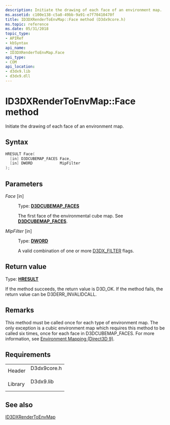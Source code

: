 ```yaml
---
description: Initiate the drawing of each face of an environment map.
ms.assetid: c100e138-c5a8-49bb-9a91-e7f70410470f
title: ID3DXRenderToEnvMap::Face method (D3dx9core.h)
ms.topic: reference
ms.date: 05/31/2018
topic_type: 
- APIRef
- kbSyntax
api_name: 
- ID3DXRenderToEnvMap.Face
api_type: 
- COM
api_location: 
- d3dx9.lib
- d3dx9.dll
---
```


# ID3DXRenderToEnvMap::Face method

Initiate the drawing of each face of an environment map.

## Syntax


```C++
HRESULT Face(
  [in] D3DCUBEMAP_FACES Face,
  [in] DWORD            MipFilter
);
```



## Parameters

<dl> <dt>

*Face* \[in\]
</dt> <dd>

Type: **[**D3DCUBEMAP\_FACES**](./d3dcubemap-faces.md)**

The first face of the environmental cube map. See [**D3DCUBEMAP\_FACES**](./d3dcubemap-faces.md).

</dd> <dt>

*MipFilter* \[in\]
</dt> <dd>

Type: **[**DWORD**](../winprog/windows-data-types.md)**

A valid combination of one or more [D3DX\_FILTER](d3dx-filter.md) flags.

</dd> </dl>

## Return value

Type: **[**HRESULT**](https://msdn.microsoft.com/library/Bb401631(v=MSDN.10).aspx)**

If the method succeeds, the return value is D3D\_OK. If the method fails, the return value can be D3DERR\_INVALIDCALL.

## Remarks

This method must be called once for each type of environment map. The only exception is a cubic environment map which requires this method to be called six times, once for each face in D3DCUBEMAP\_FACES. For more information, see [Environment Mapping (Direct3D 9)](environment-mapping.md).

## Requirements



|                    |                                                                                        |
|--------------------|----------------------------------------------------------------------------------------|
| Header<br/>  | <dl> <dt>D3dx9core.h</dt> </dl> |
| Library<br/> | <dl> <dt>D3dx9.lib</dt> </dl>   |



## See also

<dl> <dt>

[ID3DXRenderToEnvMap](id3dxrendertoenvmap.md)
</dt> </dl>

 

 
